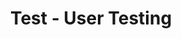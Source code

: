 ---
content_type: project
ready: true
flavours:
- none
tags:
- design-thinking
- design-thinking-sprint
- close_on_peer_reviews
submission_type: link
prerequisites:
  hard:
  - design-thinking/test
  soft:
  - design-thinking/additional-reading-and-resources
  - design-thinking/terminology
title: Test - User Testing
---